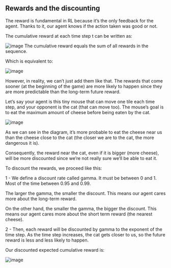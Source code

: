 ## Rewards and the discounting

The reward is fundamental in RL because it’s the only feedback for the agent. Thanks to it, our agent knows if the action taken was good or not.

The cumulative reward at each time step t can be written as:

![image](https://github.com/companyakis/deep-rl/assets/77589867/4b2d1562-ae23-4087-9575-e325a940a6a0)
The cumulative reward equals the sum of all rewards in the sequence.

Which is equivalent to:

![image](https://github.com/companyakis/deep-rl/assets/77589867/8e836e0d-2bda-4966-b1e2-f79b662bc31c)

However, in reality, we can’t just add them like that. The rewards that come sooner (at the beginning of the game) are more likely to happen since they are more predictable than the long-term future reward.

Let’s say your agent is this tiny mouse that can move one tile each time step, and your opponent is the cat (that can move too). The mouse’s goal is to eat the maximum amount of cheese before being eaten by the cat.

![image](https://github.com/companyakis/deep-rl/assets/77589867/47320638-83f2-4e12-b9a7-3f4ac151a6a5)

As we can see in the diagram, it’s more probable to eat the cheese near us than the cheese close to the cat (the closer we are to the cat, the more dangerous it is).

Consequently, the reward near the cat, even if it is bigger (more cheese), will be more discounted since we’re not really sure we’ll be able to eat it.

To discount the rewards, we proceed like this:

1 - We define a discount rate called gamma. It must be between 0 and 1. Most of the time between 0.95 and 0.99.

The larger the gamma, the smaller the discount. This means our agent cares more about the long-term reward.

On the other hand, the smaller the gamma, the bigger the discount. This means our agent cares more about the short term reward (the nearest cheese).

2 - Then, each reward will be discounted by gamma to the exponent of the time step. As the time step increases, the cat gets closer to us, so the future reward is less and less likely to happen.

Our discounted expected cumulative reward is:

![image](https://github.com/companyakis/deep-rl/assets/77589867/1429771a-0d21-4a0d-ac91-4a87df6d34fe)




